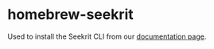 # homebrew-seekrit
Used to install the Seekrit CLI from our [documentation page](https://seekrit.io/docs/). 